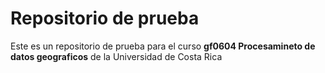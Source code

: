 # Repositorio de prueba

Este es un repositorio de prueba para el curso **gf0604 Procesamineto de datos geograficos** de la Universidad de Costa Rica 
